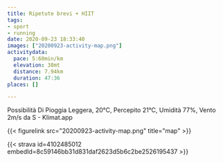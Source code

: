 ```yaml
---
title: Ripetute brevi + HIIT
tags:
- sport
- running
date: 2020-09-23 18:33:40
images: ["20200923-activity-map.png"]
activitydata:
  pace: 5:60min/km
  elevation: 38mt
  distance: 7.94km
  duration: 47:36
places: []

---
```


Possibilità Di Pioggia Leggera, 20°C, Percepito 21°C, Umidità 77%, Vento 2m/s da S - Klimat.app



{{< figurelink src="20200923-activity-map.png" title="map" >}}


{{< strava id=4102485012 embedId=8c59146bb31d831daf2623d5b6c2be2526195437 >}}
